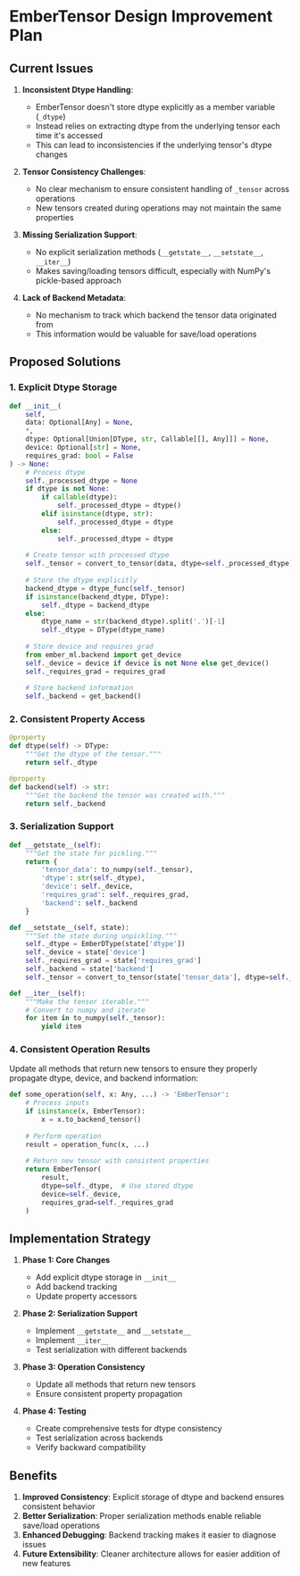 # EmberTensor Design Improvement Plan

## Current Issues

1. **Inconsistent Dtype Handling**:
   - EmberTensor doesn't store dtype explicitly as a member variable (`_dtype`)
   - Instead relies on extracting dtype from the underlying tensor each time it's accessed
   - This can lead to inconsistencies if the underlying tensor's dtype changes

2. **Tensor Consistency Challenges**:
   - No clear mechanism to ensure consistent handling of `_tensor` across operations
   - New tensors created during operations may not maintain the same properties

3. **Missing Serialization Support**:
   - No explicit serialization methods (`__getstate__`, `__setstate__`, `__iter__`)
   - Makes saving/loading tensors difficult, especially with NumPy's pickle-based approach

4. **Lack of Backend Metadata**:
   - No mechanism to track which backend the tensor data originated from
   - This information would be valuable for save/load operations

## Proposed Solutions

### 1. Explicit Dtype Storage

```python
def __init__(
    self,
    data: Optional[Any] = None,
    *,
    dtype: Optional[Union[DType, str, Callable[[], Any]]] = None,
    device: Optional[str] = None,
    requires_grad: bool = False
) -> None:
    # Process dtype
    self._processed_dtype = None
    if dtype is not None:
        if callable(dtype):
            self._processed_dtype = dtype()
        elif isinstance(dtype, str):
            self._processed_dtype = dtype
        else:
            self._processed_dtype = dtype
    
    # Create tensor with processed dtype
    self._tensor = convert_to_tensor(data, dtype=self._processed_dtype)
    
    # Store the dtype explicitly
    backend_dtype = dtype_func(self._tensor)
    if isinstance(backend_dtype, DType):
        self._dtype = backend_dtype
    else:
        dtype_name = str(backend_dtype).split('.')[-1]
        self._dtype = DType(dtype_name)
    
    # Store device and requires_grad
    from ember_ml.backend import get_device
    self._device = device if device is not None else get_device()
    self._requires_grad = requires_grad
    
    # Store backend information
    self._backend = get_backend()
```

### 2. Consistent Property Access

```python
@property
def dtype(self) -> DType:
    """Get the dtype of the tensor."""
    return self._dtype

@property
def backend(self) -> str:
    """Get the backend the tensor was created with."""
    return self._backend
```

### 3. Serialization Support

```python
def __getstate__(self):
    """Get the state for pickling."""
    return {
        'tensor_data': to_numpy(self._tensor),
        'dtype': str(self._dtype),
        'device': self._device,
        'requires_grad': self._requires_grad,
        'backend': self._backend
    }

def __setstate__(self, state):
    """Set the state during unpickling."""
    self._dtype = EmberDType(state['dtype'])
    self._device = state['device']
    self._requires_grad = state['requires_grad']
    self._backend = state['backend']
    self._tensor = convert_to_tensor(state['tensor_data'], dtype=self._dtype)

def __iter__(self):
    """Make the tensor iterable."""
    # Convert to numpy and iterate
    for item in to_numpy(self._tensor):
        yield item
```

### 4. Consistent Operation Results

Update all methods that return new tensors to ensure they properly propagate dtype, device, and backend information:

```python
def some_operation(self, x: Any, ...) -> 'EmberTensor':
    # Process inputs
    if isinstance(x, EmberTensor):
        x = x.to_backend_tensor()
    
    # Perform operation
    result = operation_func(x, ...)
    
    # Return new tensor with consistent properties
    return EmberTensor(
        result,
        dtype=self._dtype,  # Use stored dtype
        device=self._device,
        requires_grad=self._requires_grad
    )
```

## Implementation Strategy

1. **Phase 1: Core Changes**
   - Add explicit dtype storage in `__init__`
   - Add backend tracking
   - Update property accessors

2. **Phase 2: Serialization Support**
   - Implement `__getstate__` and `__setstate__`
   - Implement `__iter__`
   - Test serialization with different backends

3. **Phase 3: Operation Consistency**
   - Update all methods that return new tensors
   - Ensure consistent property propagation

4. **Phase 4: Testing**
   - Create comprehensive tests for dtype consistency
   - Test serialization across backends
   - Verify backward compatibility

## Benefits

1. **Improved Consistency**: Explicit storage of dtype and backend ensures consistent behavior
2. **Better Serialization**: Proper serialization methods enable reliable save/load operations
3. **Enhanced Debugging**: Backend tracking makes it easier to diagnose issues
4. **Future Extensibility**: Cleaner architecture allows for easier addition of new features